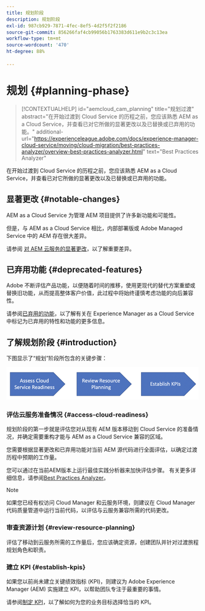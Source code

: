 ```yaml
---
title: 规划阶段
description: 规划阶段
exl-id: 987cb929-7871-4fec-8ef5-4d2f5f2f2186
source-git-commit: 856266faf4cb99056b1763383d611e9b2c3c13ea
workflow-type: tm+mt
source-wordcount: '470'
ht-degree: 88%

---
```


# 规划 {#planning-phase}

>[!CONTEXTUALHELP]
>id="aemcloud_cam_planning"
>title="规划过渡"
>abstract="在开始过渡到 Cloud Service 的历程之前，您应该熟悉 AEM as a Cloud Service，并查看已对它所做的显著更改以及已替换或已弃用的功能。"
>additional-url="https://experienceleague.adobe.com/docs/experience-manager-cloud-service/moving/cloud-migration/best-practices-analyzer/overview-best-practices-analyzer.html" text="Best Practices Analyzer"

在开始过渡到 Cloud Service 的历程之前，您应该熟悉 AEM as a Cloud Service，并查看已对它所做的显著更改以及已替换或已弃用的功能。

## 显著更改 {#notable-changes}

AEM as a Cloud Service 为管理 AEM 项目提供了许多新功能和可能性。

但是，与 AEM as a Cloud Service 相比，内部部署版或 Adobe Managed Service 中的 AEM 存在很大差异。

请参阅 [对 AEM 云服务的显著更改](https://experienceleague.adobe.com/docs/experience-manager-cloud-service/release-notes/aem-cloud-changes.html)，以了解重要差异。

## 已弃用功能 {#deprecated-features}

Adobe 不断评估产品功能，以便随着时间的推移，使用更现代的替代方案重塑或替换旧功能，从而提高整体客户价值，此过程中将始终谨慎考虑功能的向后兼容性。

请参阅[已弃用的功能](https://experienceleague.adobe.com/docs/experience-manager-cloud-service/release-notes/deprecated-removed-features.html#deprecated-features)，以了解有关在 Experience Manager as a Cloud Service 中标记为已弃用的特性和功能的更多信息。

## 了解规划阶段 {#introduction}

下图显示了“规划”阶段所包含的关键步骤：

![图像](/help/move-to-cloud-service/assets/planning-phaseimg1.png)

### 评估云服务准备情况 {#access-cloud-readiness}

规划阶段的第一步就是评估您对从现有 AEM 版本移动到 Cloud Service 的准备情况，并确定需要重构才能与 AEM as a Cloud Service 兼容的区域。

您需要根据显著更改和已弃用功能对当前 AEM 源代码进行全面评估，以确定过渡历程中预期的工作量。

您可以通过在当前AEM版本上运行最佳实践分析器来加快评估步骤。 有关更多详细信息，请参阅[Best Practices Analyzer](/help/move-to-cloud-service/best-practices-analyzer/overview-best-practices-analyzer.md)。

>[!NOTE]
>如果您已经有权访问 Cloud Manager 和云服务环境，则建议在 Cloud Manager 代码质量管道中运行当前代码，以评估与云服务兼容所需的代码更改。

### 审查资源计划 {#review-resource-planning}

评估了移动到云服务所需的工作量后，您应该确定资源，创建团队并针对过渡旅程规划角色和职责。

### 建立 KPI {#establish-kpis}

如果您以前尚未建立关键绩效指标 (KPI)，则建议为 Adobe Experience Manager (AEM) 实施建立 KPI，以帮助团队专注于最重要的事情。

请参阅[制定 KPI](https://guided.adobe.com/welcome/aem/part6.html)，以了解如何为您的业务目标选择恰当的 KPI。
